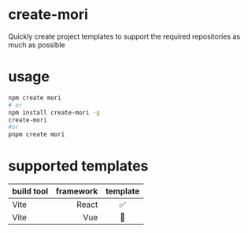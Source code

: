 # create-mori

Quickly create project templates to support the required repositories as much as possible

# usage

```bash
npm create mori
# or
npm install create-mori -g
create-mori
#or
pnpm create mori
```

# supported templates

| build tool | framework | template |
| :--------- | --------: | :------: |
| Vite       |     React |    ✅    |
| Vite       |       Vue |    🚧    |
